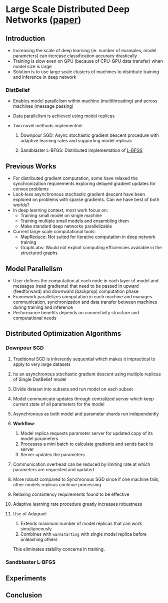 # Large Scale Distributed Deep Networks ([paper](https://ai.google/research/pubs/pub40565))

## Introduction

* Increasing the scale of deep learning (ie. number of examples, model parameters) can increase classification accuracy drastically
* Training is slow even on GPU (because of CPU-GPU data transfer) when model size is large
* Solution is to use large scale clusters of machines to distribute training and inference in deep network

### DistBelief
* Enables model parallelism within machine (multithreading) and across machines (message passing)
* Data parallelism is achieved using model replicas
* Two novel methods implemented:

    1. Downpour SGD: Async stochastic gradient descent procedure with adaptive learning rates and supporting model replicas

    2. Sandblaster L-BFGS: Distributed implementation of [L-BFGS](https://en.wikipedia.org/wiki/Limited-memory_BFGS)

## Previous Works

* For distributed gradient computation, some have relaxed the synchronization requirements exploring delayed gradient updates for convex problems
* Lock-less asynchronous stochastic gradient descent have been explored on problems with sparse gradients. Can we have best of both worlds?
* In deep learning context, most work focus on:
    * Training small model on single machine
    * Training multiple small models and ensembling them
    * Make standard deep networks parallelizable
* Current large scale computational tools:
    * MapReduce: Not suited for iterative computation in deep network training
    * GraphLabs: Would not exploit computing efficiencies available in the structured graphs

## Model Parallelism

* User defines the computation at each node in each layer of model and messages (read gradients) that need to be passed in upward (feedforward) and downward (backprop) computation phase
* Framework parallelizes computation in each machine and manages communication, synchronization and data transfer between machines during training and inference
* Performance benefits depends on connectivity structure and computational needs

## Distributed Optimization Algorithms

### Downpour SGD

1. Traditional SGD is inherently sequential which makes it impractical to apply to very large datasets
2. Its an asynchronous stochastic gradient descent using multiple replicas of Single DistBelief model
3. Divide dataset into subsets and run model on each subset
4. Model communicate updates through centralized server which keep current state of all parameters for the model
5. Asynchronous as both model and parameter shards run independently
6. **Workflow**:
    1. Model replica requests parameter server for updated copy of its model parameters
    2. Processes a mini batch to calculate gradients and sends back to server
    3. Server updates the parameters
7. Communication overhead can be reduced by limiting rate at which parameters are requested and updated
8. More robust compared to Synchronous SGD since if one machine fails, other models replicas continue processing
9. Relaxing consistency requirements found to be effective
10. Adaptive learning rate procedure greatly increases robustness
11. Use of Adagrad:
    1. Extends maximum number of model replicas that can work simultaneously
    2. Combines with `warmstarting` with single model replica before unleashing others

    This eliminates stability concerns in training.

### Sandblaster L-BFGS

## Experiments

## Conclusion
